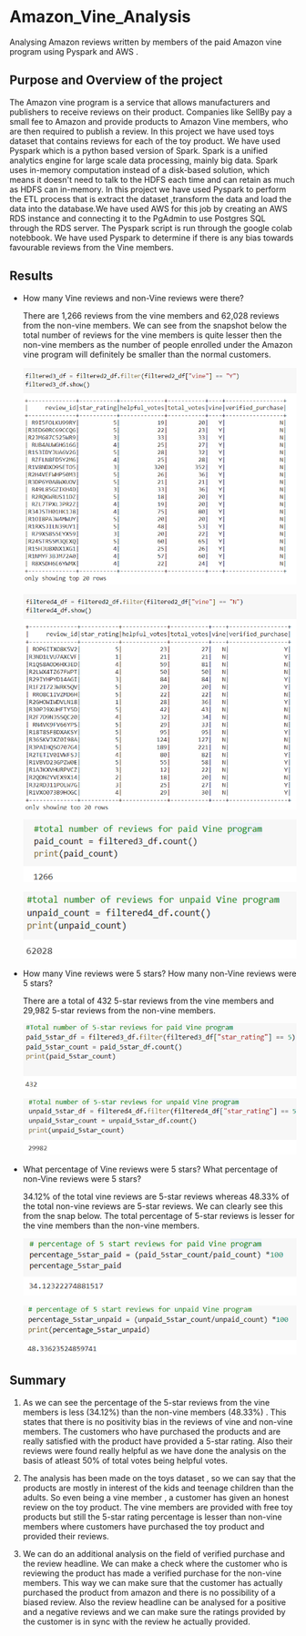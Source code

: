 # Amazon_Vine_Analysis
Analysing Amazon reviews  written by members of the paid Amazon vine program using Pyspark and AWS .

## Purpose and Overview of the project

The Amazon vine program is a service that allows manufacturers and publishers to receive reviews on their product. Companies like SellBy pay a small fee to Amazon and provide products to 
Amazon Vine members, who are then required to publish a review. In this project we have used toys dataset that contains reviews for each of the toy product. We have used Pyspark which is
a python based version of Spark. Spark is a unified analytics engine for large scale data processing, mainly big data. Spark uses in-memory computation instead of a disk-based solution,
which means it doesn't need to talk to the HDFS each time and can retain as much as HDFS can in-memory. 
In this project we have used Pyspark to perform the ETL process that is extract the dataset ,transform the data and load the data into the database.We have used AWS for this job by
creating an AWS RDS instance and connecting it to the PgAdmin to use Postgres SQL through the RDS server. The Pyspark script is run through the google colab notebbook. We have used
Pyspark to determine if there is any bias towards favourable reviews from the Vine members.


## Results 

- How many Vine reviews and non-Vine reviews were there?
	
  There are 1,266 reviews from the vine members and 62,028 reviews from the non-vine members. We can see from the snapshot below the total number of reviews for the vine members 
  is quite lesser then the non-vine members as the number of people enrolled under the Amazon vine program will definitely be smaller than the normal customers.
  
   ![Vine_members_dataframe](./Resources/Vine_members_dataframe.png)
   
   ![Nonvine_members_dataframe](./Resources/Nonvine_members_dataframe.png)
   
   ![vine_count](./Resources/vine_count.png)
   
   ![non_vine_count](./Resources/non_vine_count.png)
   

- How many Vine reviews were 5 stars? How many non-Vine reviews were 5 stars?

  There are a total of 432 5-star reviews from the vine members and 29,982 5-star reviews from the non-vine members.
  
  ![vine_5star](./Resources/vine_5star.png)
  
  ![non_vine_5star](./Resources/non_vine_5star.png)
  
- What percentage of Vine reviews were 5 stars? What percentage of non-Vine reviews were 5 stars?

  34.12% of the total vine reviews are 5-star reviews whereas 48.33% of the total non-vine reviews are 5-star reviews. We can clearly see this from the snap below. The total 
  percentage of 5-star reviews is lesser for the vine members than the non-vine members. 
  
  ![5star_percent_vine](./Resources/5star_percent_vine.png)
  
  ![5star_percent_non_vine](./Resources/5star_percent_non_vine.png)
  
  
## Summary

1. As we can see the percentage of the 5-star reviews from the vine members is less (34.12%) than the non-vine members (48.33%) . This states that there is no positivity bias
   in the reviews of vine and non-vine members. The customers who have purchased the products and are really satisfied with the product have provided a 5-star rating. Also 
   their reviews were found really helpful as we have done the analysis on the basis of atleast 50% of total votes being helpful votes.

2. The analysis has been made on the toys dataset , so we can say that the products are mostly in interest of the kids and teenage children than the adults. So even being 
	a vine member , a customer has given an honest review on the toy product. The vine members are provided with free toy products but still the 5-star rating percentage is 
	lesser than non-vine members where customers have purchased the toy product and provided their reviews.
	
3. We can do an additional analysis on the field of verified purchase and the review headline. We can make a check where the customer who is reviewing the product has made a 
   verified purchase for the non-vine members. This way we can make sure that the customer has actually purchased the product from amazon and there is no possibility of a biased
   review. Also the review headline can be analysed for a positive and a negative reviews and we can make sure the ratings provided by the customer is in sync with the review
   he actually provided.

   
  
   
   
   
   

	
